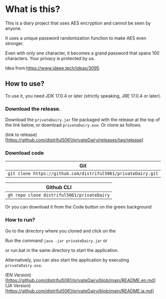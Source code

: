 # What is this?
This is a diary project that uses AES encryption and cannot be seen by anyone.

It uses a unique password randomization function to make AES even stronger.

Even with only one character, it becomes a grand password that spans 100 characters. Your privacy is protected by us.

Idea from:https://www.ideee.tech/ideas/3095

## How to use?
To use it, you need JDK 17.0.4 or later (strictly speaking, JRE 17.0.4 or later).

### Download the release.

Download the `privateDairy.jar` file packaged with the release at the top of the link below, or download `privateDairy.exe`. Or clone as follows.

(link to release)[https://github.com/distriful5061/privateDairy/releases/tag/release]

### Download code
|Git |
|-------------------------------------------------------------|
|`git clone https://github.com/distriful5061/privateDairy.git`|

|Github CLI |
|------------------------------------------|
|`gh repo clone distriful5061/privateDairy`|

Or you can download it from the Code button on the green background

### How to run?

Go to the directory where you cloned and click on the

Run the command `java -jar privateDairy.jar` or

or run.bat in the same directory to start the application.

Alternatively, you can also start the application by executing `privateDairy.exe`.

(EN Version)[https://github.com/distriful5061/privateDairy/blob/main/README.en.md]
(JA Version)[https://github.com/distriful5061/privateDairy/blob/main/README.ja.md]
